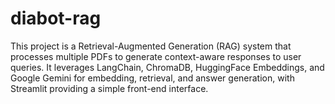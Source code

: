 # diabot-rag
This project is a Retrieval-Augmented Generation (RAG) system that processes multiple PDFs to generate context-aware responses to user queries. It leverages LangChain, ChromaDB, HuggingFace Embeddings, and Google Gemini for embedding, retrieval, and answer generation, with Streamlit providing a simple front-end interface.
